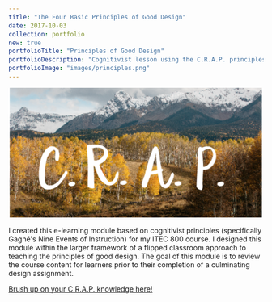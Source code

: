 ```yaml
---
title: "The Four Basic Principles of Good Design"
date: 2017-10-03
collection: portfolio
new: true
portfolioTitle: "Principles of Good Design"
portfolioDescription: "Cognitivist lesson using the C.R.A.P. principles"
portfolioImage: "images/principles.png"
---
```


![Principles of Design Screenshot](/images/principles-splash.png)

I created this e-learning module based on cognitivist principles (specifically Gagné's Nine Events of Instruction) for my ITEC 800 course. I designed this module within the larger framework of a flipped classroom approach to teaching the principles of good design. The goal of this module is to review the course content for learners prior to their completion of a culminating design assignment.

[Brush up on your C.R.A.P. knowledge here!](/extra/principles-of-design)
